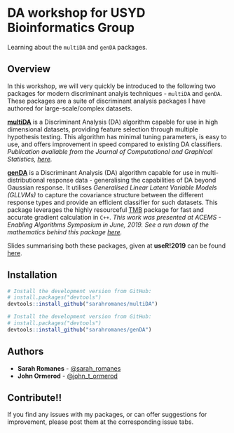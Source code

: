 
DA workshop for USYD Bioinformatics Group 
======================================================

Learning about the `multiDA` and `genDA` packages.


Overview
--------

In this workshop, we will very quickly be introduced to the following two packages for modern discriminant analyis techniques - `multiDA` and `genDA`. These packages are a suite of discriminant analysis packages I have authored for large-scale/complex datasets.  

[**multiDA**](https://github.com/sarahromanes/multiDA) is a Discriminant Analysis (DA) algorithm capable for use in high dimensional datasets, providing feature selection through multiple hypothesis testing. This algorithm has minimal tuning parameters, is easy to use, and offers improvement in speed compared to existing DA classifiers.
*Publication available from the Journal of Computational and Graphical Statistics, [here](https://www.tandfonline.com/doi/full/10.1080/10618600.2019.1637748).*

[**genDA**](https://github.com/sarahromanes/genDA) is a Discriminant Analysis (DA) algorithm capable for use in multi-distributional response data - generalising the capabilities of DA beyond Gaussian response. It utilises *Generalised Linear Latent Variable Models (GLLVMs)* to capture the covariance structure between the different response types and provide an efficient classifier for such datasets. This package leverages the highly resourceful [TMB](https://github.com/kaskr/adcomp/wiki) package for fast and accurate gradient calculation in `C++`.
*This work was presented at ACEMS - Enabling Algorithms Symposium in June, 2019. See a run down of the mathematics behind this package [here](https://sarahromanes.github.io/talks/ACEMS/ACEMS_SarahRomanes.pdf).*

Slides summarising both these packages, given at **useR!2019** can be found [here](https://sarahromanes.github.io/talks/useR2019/).


Installation
--------

```r
# Install the development version from GitHub:
# install.packages("devtools")
devtools::install_github("sarahromanes/multiDA")

```

```r
# Install the development version from GitHub:
# install.packages("devtools")
devtools::install_github("sarahromanes/genDA")

```

## Authors

* **Sarah Romanes**  - [@sarah_romanes](https://twitter.com/sarah_romanes)
* **John Ormerod**   - [@john_t_ormerod](https://twitter.com/john_t_ormerod)

## Contribute!!

If you find any issues with my packages, or can offer suggestions for improvement, please post them at the corresponding issue tabs.
